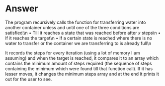 # Answer

The program recursively calls the function for transferring water into another container unless and until one of the three conditions are satisfied:\n
• Till it reaches a state that was reached before after $x$ steps\n
• If it reaches the target\n
• If a certain state is reached where there is no water to transfer or the container we are transferring to is already full\n

It records the steps for every iteration (using a lot of memory I am assuming) and when the target is reached, it compares it to an array which contains the minimum amount of steps required (the sequence of steps containing the minimum which were found till that function call). If it has lesser moves, it changes the minimum steps array and at the end it prints it out for the user to see.
